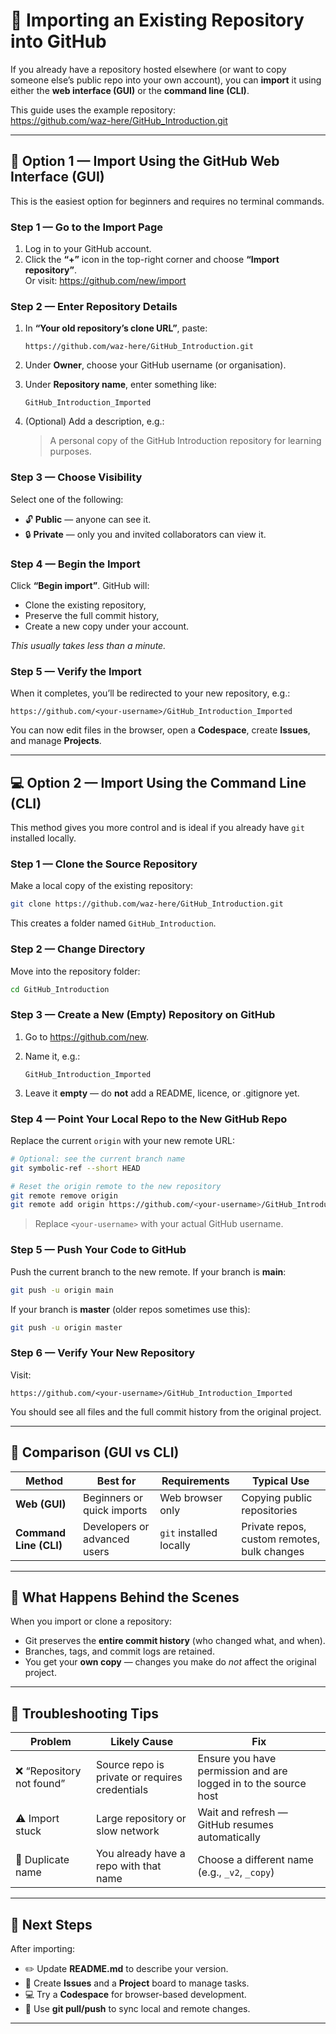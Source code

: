 # 🔄 Importing an Existing Repository into GitHub

If you already have a repository hosted elsewhere (or want to copy someone else’s public repo into your own account), you can **import** it using either the **web interface (GUI)** or the **command line (CLI)**.

This guide uses the example repository:  
<https://github.com/waz-here/GitHub_Introduction.git>

---

## 🧭 Option 1 — Import Using the GitHub Web Interface (GUI)

This is the easiest option for beginners and requires no terminal commands.

### Step 1 — Go to the Import Page
1. Log in to your GitHub account.  
2. Click the **“+”** icon in the top-right corner and choose **“Import repository”**.  
   Or visit: <https://github.com/new/import>

### Step 2 — Enter Repository Details
1. In **“Your old repository’s clone URL”**, paste:

   ```text
   https://github.com/waz-here/GitHub_Introduction.git
   ```

2. Under **Owner**, choose your GitHub username (or organisation).  
3. Under **Repository name**, enter something like:

   ```text
   GitHub_Introduction_Imported
   ```

4. (Optional) Add a description, e.g.:
   > A personal copy of the GitHub Introduction repository for learning purposes.

### Step 3 — Choose Visibility
Select one of the following:
- 🔓 **Public** — anyone can see it.
- 🔒 **Private** — only you and invited collaborators can view it.

### Step 4 — Begin the Import
Click **“Begin import”**. GitHub will:
- Clone the existing repository,
- Preserve the full commit history,
- Create a new copy under your account.

_This usually takes less than a minute._

### Step 5 — Verify the Import
When it completes, you’ll be redirected to your new repository, e.g.:

```
https://github.com/<your-username>/GitHub_Introduction_Imported
```

You can now edit files in the browser, open a **Codespace**, create **Issues**, and manage **Projects**.

---

## 💻 Option 2 — Import Using the Command Line (CLI)

This method gives you more control and is ideal if you already have `git` installed locally.

### Step 1 — Clone the Source Repository
Make a local copy of the existing repository:

```bash
git clone https://github.com/waz-here/GitHub_Introduction.git
```

This creates a folder named `GitHub_Introduction`.

### Step 2 — Change Directory
Move into the repository folder:

```bash
cd GitHub_Introduction
```

### Step 3 — Create a New (Empty) Repository on GitHub
1. Go to <https://github.com/new>.  
2. Name it, e.g.:

   ```text
   GitHub_Introduction_Imported
   ```

3. Leave it **empty** — do **not** add a README, licence, or .gitignore yet.

### Step 4 — Point Your Local Repo to the New GitHub Repo
Replace the current `origin` with your new remote URL:

```bash
# Optional: see the current branch name
git symbolic-ref --short HEAD

# Reset the origin remote to the new repository
git remote remove origin
git remote add origin https://github.com/<your-username>/GitHub_Introduction_Imported.git
```

> Replace `<your-username>` with your actual GitHub username.

### Step 5 — Push Your Code to GitHub
Push the current branch to the new remote. If your branch is **main**:

```bash
git push -u origin main
```

If your branch is **master** (older repos sometimes use this):

```bash
git push -u origin master
```

### Step 6 — Verify Your New Repository
Visit:

```
https://github.com/<your-username>/GitHub_Introduction_Imported
```

You should see all files and the full commit history from the original project.

---

## 🧩 Comparison (GUI vs CLI)

| Method | Best for | Requirements | Typical Use |
|---|---|---|---|
| **Web (GUI)** | Beginners or quick imports | Web browser only | Copying public repositories |
| **Command Line (CLI)** | Developers or advanced users | `git` installed locally | Private repos, custom remotes, bulk changes |

---

## 🧠 What Happens Behind the Scenes

When you import or clone a repository:
- Git preserves the **entire commit history** (who changed what, and when).  
- Branches, tags, and commit logs are retained.  
- You get your **own copy** — changes you make do *not* affect the original project.

---

## 🧩 Troubleshooting Tips

| Problem | Likely Cause | Fix |
|---|---|---|
| ❌ “Repository not found” | Source repo is private or requires credentials | Ensure you have permission and are logged in to the source host |
| ⚠️ Import stuck | Large repository or slow network | Wait and refresh — GitHub resumes automatically |
| 🔁 Duplicate name | You already have a repo with that name | Choose a different name (e.g., `_v2`, `_copy`) |

---

## 🚀 Next Steps

After importing:
- ✏️ Update **README.md** to describe your version.  
- 🧩 Create **Issues** and a **Project** board to manage tasks.  
- 💻 Try a **Codespace** for browser-based development.  
- 🔄 Use **git pull/push** to sync local and remote changes.

---

